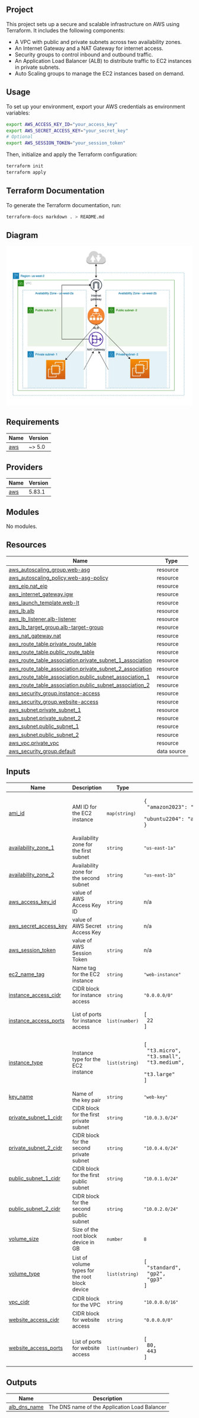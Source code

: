 ## Project

This project sets up a secure and scalable infrastructure on AWS using Terraform. It includes the following components:
- A VPC with public and private subnets across two availability zones.
- An Internet Gateway and a NAT Gateway for internet access.
- Security groups to control inbound and outbound traffic.
- An Application Load Balancer (ALB) to distribute traffic to EC2 instances in private subnets.
- Auto Scaling groups to manage the EC2 instances based on demand.

## Usage

To set up your environment, export your AWS credentials as environment variables:

```sh
export AWS_ACCESS_KEY_ID="your_access_key"
export AWS_SECRET_ACCESS_KEY="your_secret_key"
# Optional
export AWS_SESSION_TOKEN="your_session_token"
```

Then, initialize and apply the Terraform configuration:

```sh
terraform init
terraform apply
```

## Terraform Documentation

To generate the Terraform documentation, run:

```sh
terraform-docs markdown . > README.md
```

## Diagram

![Diagram](image.png)

<!-- BEGIN_TF_DOCS -->
## Requirements

| Name | Version |
|------|---------|
| <a name="requirement_aws"></a> [aws](#requirement\_aws) | ~> 5.0 |

## Providers

| Name | Version |
|------|---------|
| <a name="provider_aws"></a> [aws](#provider\_aws) | 5.83.1 |

## Modules

No modules.

## Resources

| Name | Type |
|------|------|
| [aws_autoscaling_group.web-asg](https://registry.terraform.io/providers/hashicorp/aws/latest/docs/resources/autoscaling_group) | resource |
| [aws_autoscaling_policy.web-asg-policy](https://registry.terraform.io/providers/hashicorp/aws/latest/docs/resources/autoscaling_policy) | resource |
| [aws_eip.nat_eip](https://registry.terraform.io/providers/hashicorp/aws/latest/docs/resources/eip) | resource |
| [aws_internet_gateway.igw](https://registry.terraform.io/providers/hashicorp/aws/latest/docs/resources/internet_gateway) | resource |
| [aws_launch_template.web-lt](https://registry.terraform.io/providers/hashicorp/aws/latest/docs/resources/launch_template) | resource |
| [aws_lb.alb](https://registry.terraform.io/providers/hashicorp/aws/latest/docs/resources/lb) | resource |
| [aws_lb_listener.alb-listener](https://registry.terraform.io/providers/hashicorp/aws/latest/docs/resources/lb_listener) | resource |
| [aws_lb_target_group.alb-target-group](https://registry.terraform.io/providers/hashicorp/aws/latest/docs/resources/lb_target_group) | resource |
| [aws_nat_gateway.nat](https://registry.terraform.io/providers/hashicorp/aws/latest/docs/resources/nat_gateway) | resource |
| [aws_route_table.private_route_table](https://registry.terraform.io/providers/hashicorp/aws/latest/docs/resources/route_table) | resource |
| [aws_route_table.public_route_table](https://registry.terraform.io/providers/hashicorp/aws/latest/docs/resources/route_table) | resource |
| [aws_route_table_association.private_subnet_1_association](https://registry.terraform.io/providers/hashicorp/aws/latest/docs/resources/route_table_association) | resource |
| [aws_route_table_association.private_subnet_2_association](https://registry.terraform.io/providers/hashicorp/aws/latest/docs/resources/route_table_association) | resource |
| [aws_route_table_association.public_subnet_association_1](https://registry.terraform.io/providers/hashicorp/aws/latest/docs/resources/route_table_association) | resource |
| [aws_route_table_association.public_subnet_association_2](https://registry.terraform.io/providers/hashicorp/aws/latest/docs/resources/route_table_association) | resource |
| [aws_security_group.instance-access](https://registry.terraform.io/providers/hashicorp/aws/latest/docs/resources/security_group) | resource |
| [aws_security_group.website-access](https://registry.terraform.io/providers/hashicorp/aws/latest/docs/resources/security_group) | resource |
| [aws_subnet.private_subnet_1](https://registry.terraform.io/providers/hashicorp/aws/latest/docs/resources/subnet) | resource |
| [aws_subnet.private_subnet_2](https://registry.terraform.io/providers/hashicorp/aws/latest/docs/resources/subnet) | resource |
| [aws_subnet.public_subnet_1](https://registry.terraform.io/providers/hashicorp/aws/latest/docs/resources/subnet) | resource |
| [aws_subnet.public_subnet_2](https://registry.terraform.io/providers/hashicorp/aws/latest/docs/resources/subnet) | resource |
| [aws_vpc.private_vpc](https://registry.terraform.io/providers/hashicorp/aws/latest/docs/resources/vpc) | resource |
| [aws_security_group.default](https://registry.terraform.io/providers/hashicorp/aws/latest/docs/data-sources/security_group) | data source |

## Inputs

| Name | Description | Type | Default | Required |
|------|-------------|------|---------|:--------:|
| <a name="input_ami_id"></a> [ami\_id](#input\_ami\_id) | AMI ID for the EC2 instance | `map(string)` | <pre>{<br/>  "amazon2023": "ami-05576a079321f21f8",<br/>  "ubuntu2204": "ami-005fc0f236362e99f"<br/>}</pre> | no |
| <a name="input_availability_zone_1"></a> [availability\_zone\_1](#input\_availability\_zone\_1) | Availability zone for the first subnet | `string` | `"us-east-1a"` | no |
| <a name="input_availability_zone_2"></a> [availability\_zone\_2](#input\_availability\_zone\_2) | Availability zone for the second subnet | `string` | `"us-east-1b"` | no |
| <a name="input_aws_access_key_id"></a> [aws\_access\_key\_id](#input\_aws\_access\_key\_id) | value of AWS Access Key ID | `string` | n/a | yes |
| <a name="input_aws_secret_access_key"></a> [aws\_secret\_access\_key](#input\_aws\_secret\_access\_key) | value of AWS Secret Access Key | `string` | n/a | yes |
| <a name="input_aws_session_token"></a> [aws\_session\_token](#input\_aws\_session\_token) | value of AWS Session Token | `string` | n/a | yes |
| <a name="input_ec2_name_tag"></a> [ec2\_name\_tag](#input\_ec2\_name\_tag) | Name tag for the EC2 instance | `string` | `"web-instance"` | no |
| <a name="input_instance_access_cidr"></a> [instance\_access\_cidr](#input\_instance\_access\_cidr) | CIDR block for instance access | `string` | `"0.0.0.0/0"` | no |
| <a name="input_instance_access_ports"></a> [instance\_access\_ports](#input\_instance\_access\_ports) | List of ports for instance access | `list(number)` | <pre>[<br/>  22<br/>]</pre> | no |
| <a name="input_instance_type"></a> [instance\_type](#input\_instance\_type) | Instance type for the EC2 instance | `list(string)` | <pre>[<br/>  "t3.micro",<br/>  "t3.small",<br/>  "t3.medium",<br/>  "t3.large"<br/>]</pre> | no |
| <a name="input_key_name"></a> [key\_name](#input\_key\_name) | Name of the key pair | `string` | `"web-key"` | no |
| <a name="input_private_subnet_1_cidr"></a> [private\_subnet\_1\_cidr](#input\_private\_subnet\_1\_cidr) | CIDR block for the first private subnet | `string` | `"10.0.3.0/24"` | no |
| <a name="input_private_subnet_2_cidr"></a> [private\_subnet\_2\_cidr](#input\_private\_subnet\_2\_cidr) | CIDR block for the second private subnet | `string` | `"10.0.4.0/24"` | no |
| <a name="input_public_subnet_1_cidr"></a> [public\_subnet\_1\_cidr](#input\_public\_subnet\_1\_cidr) | CIDR block for the first public subnet | `string` | `"10.0.1.0/24"` | no |
| <a name="input_public_subnet_2_cidr"></a> [public\_subnet\_2\_cidr](#input\_public\_subnet\_2\_cidr) | CIDR block for the second public subnet | `string` | `"10.0.2.0/24"` | no |
| <a name="input_volume_size"></a> [volume\_size](#input\_volume\_size) | Size of the root block device in GB | `number` | `8` | no |
| <a name="input_volume_type"></a> [volume\_type](#input\_volume\_type) | List of volume types for the root block device | `list(string)` | <pre>[<br/>  "standard",<br/>  "gp2",<br/>  "gp3"<br/>]</pre> | no |
| <a name="input_vpc_cidr"></a> [vpc\_cidr](#input\_vpc\_cidr) | CIDR block for the VPC | `string` | `"10.0.0.0/16"` | no |
| <a name="input_website_access_cidr"></a> [website\_access\_cidr](#input\_website\_access\_cidr) | CIDR block for website access | `string` | `"0.0.0.0/0"` | no |
| <a name="input_website_access_ports"></a> [website\_access\_ports](#input\_website\_access\_ports) | List of ports for website access | `list(number)` | <pre>[<br/>  80,<br/>  443<br/>]</pre> | no |

## Outputs

| Name | Description |
|------|-------------|
| <a name="output_alb_dns_name"></a> [alb\_dns\_name](#output\_alb\_dns\_name) | The DNS name of the Application Load Balancer |
<!-- END_TF_DOCS -->